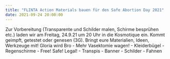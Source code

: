 ```yaml
---
title: "FLINTA Action Materials bauen für den Safe Abortion Day 2021"
date: 2021-09-24 20:00:00
---
```


Zur Vorbereitung (Transparente und Schilder malen, Schirme besprühen etc.) laden wir am Freitag, 24.9.21 um 20 Uhr in die Kosmotique ein. Kommt geimpft, getestet oder genesen (3G).
Bringt eure Materialien, Ideen, Werkzeuge mit!
Gloria wird Bro - Mehr Vasektomie wagen! - Kleiderbügel - Regenschirme - Free! Safe! Legal! - Transpis - Banner - Schilder - Fahnen
